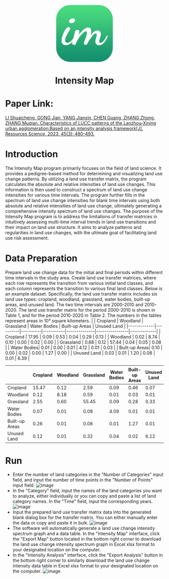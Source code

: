 <p align="center">
  <img width="180" src="./resources/IM_Logo_225.png" alt="ChatGPT">
  <h1 align="center">Intensity Map</h1>
</p>

# Paper Link:
<a href="http://www.resci.cn/CN/10.18402/resci.2023.03.02">LI Shuaicheng, GONG Jian, YANG Jianxin, CHEN Guang, ZHANG Zhong, ZHANG Muqian. Characteristics of LUCC patterns of the Lanzhou-Xining urban agglomeration:Based on an intensity analysis framework[J]. Resources Science, 2023, 45(3): 480-493.</a>

# Introduction
The Intensity Map program primarily focuses on the field of land science. It provides a pedigree-based method for determining and visualizing land use change patterns. By utilizing a land use transfer matrix, the program calculates the absolute and relative intensities of land use changes. This information is then used to construct a spectrum of land use change intensities for various time intervals. The program further fills in the spectrum of land use change intensities for blank time intervals using both absolute and relative intensities of land use change, ultimately generating a comprehensive intensity spectrum of land use changes. The purpose of the Intensity Map program is to address the limitations of transfer matrices in intuitively assessing multi-time interval trends in land use transitions and their impact on land use structure. It aims to analyze patterns and regularities in land use changes, with the ultimate goal of facilitating land use risk assessment.
# Data Preparation
Prepare land use change data for the initial and final periods within different time intervals in the study area. Create land use transfer matrices, where each row represents the transition from various initial land classes, and each column represents the transition to various final land classes. Below is an example dataset.
Specifically, the land use transfer matrix includes six land use types: cropland, woodland, grassland, water bodies, built-up areas, and unused land. The two time intervals are 2000-2010 and 2010-2020. The land use transfer matrix for the period 2000-2010 is shown in Table 1, and for the period 2010-2020 in Table 2. The numbers in the tables represent areas in 10³ square kilometers.
|             | Cropland | Woodland | Grassland | Water Bodies | Built-up Areas | Unused Land |
|-------------|----------|----------|-----------|--------------|----------------|-------------|
| Cropland    | 17.95    | 0.09     | 0.53      | 0.04         | 0.29           | 0.13        |
| Woodland    | 0.02     | 8.74     | 0.10      | 0.00         | 0.02           | 0.00        |
| Grassland   | 0.68     | 0.12     | 57.44     | 0.04         | 0.05           | 0.08        |
| Water Bodies| 0.01     | 0.00     | 0.01      | 4.12         | 0.01           | 0.03        |
| Built-up Areas| 0.10   | 0.00     | 0.02      | 0.00         | 1.27           | 0.00        |
| Unused Land | 0.03     | 0.01     | 1.20      | 0.08         | 0.01           | 6.39        |

|             | Cropland | Woodland | Grassland | Water Bodies | Built-up Areas | Unused Land |
|-------------|----------|----------|-----------|--------------|----------------|-------------|
| Cropland    | 15.47    | 0.12     | 2.59      | 0.09         | 0.46           | 0.07        |
| Woodland    | 0.12     | 8.18     | 0.59      | 0.01         | 0.03           | 0.01        |
| Grassland   | 2.55     | 0.60     | 55.45     | 0.09         | 0.28           | 0.33        |
| Water Bodies| 0.07     | 0.01     | 0.08      | 4.09         | 0.01           | 0.01        |
| Built-up Areas| 0.26   | 0.01     | 0.08      | 0.01         | 1.27           | 0.01        |
| Unused Land | 0.12     | 0.01     | 0.32      | 0.04         | 0.02           | 6.12        |
# Run
- Enter the number of land categories in the "Number of Categories" input field, and input the number of time points in the "Number of Points" input field.
![image](https://github.com/Mr-ShiRui/Intensity-Map/assets/142878280/9b29dfb8-ef50-4285-9f1b-7d207ea2bc67)
- In the "Category" field, input the names of the land categories you want to analyze, either individually or you can copy and paste a list of land category names. In the "Time" field, input the corresponding years.
![image](https://github.com/Mr-ShiRui/Intensity-Map/assets/142878280/f314348f-b6a5-48ba-aee8-028fe15dedaf)
- Input the prepared land use transfer matrix data into the generated blank dialog box for the transfer matrix. You can either manually enter the data or copy and paste it in bulk.
![image](https://github.com/Mr-ShiRui/Intensity-Map/assets/142878280/89f4e402-bcf7-4f8a-81c3-76c72f37a649)
- The software will automatically generate a land use change intensity spectrum graph and a data table. In the "Intensity Map" interface, click the "Export Map" button located in the bottom right corner to download the land use change intensity spectrum graph in Excel xlsx format to your designated location on the computer.
- In the "Intensity Analysis" interface, click the "Export Analysis" button in the bottom right corner to similarly download the land use change intensity data table in Excel xlsx format to your designated location on the computer.
![image](https://github.com/Mr-ShiRui/Intensity-Map/assets/142878280/e5b29d46-d671-4b69-91d8-2b0b76d657bb)

